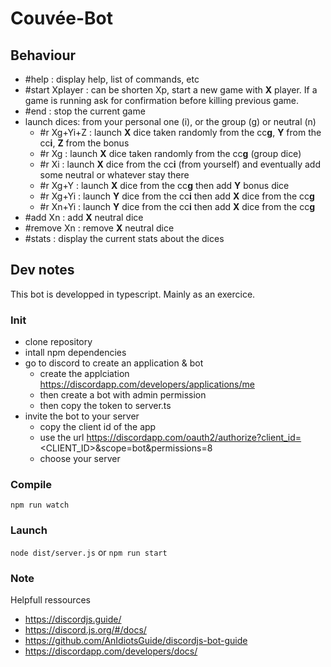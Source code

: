 # Couvée-Bot

## Behaviour

* #help : display help, list of commands, etc
* #start Xplayer : can be shorten Xp, start a new game with **X** player. If a game is running ask for confirmation before killing previous game.
* #end : stop the current game
* launch dices: from your personal one (i), or the group (g) or neutral (n)
  * #r Xg+Yi+Z : launch **X** dice taken randomly from the cc**g**, **Y** from the cc**i**, **Z** from the bonus
  * #r Xg : launch **X** dice taken randomly from the cc**g** (group dice)
  * #r Xi : launch **X** dice from the cc**i** (from yourself) and eventually add some neutral or whatever stay there
  * #r Xg+Y : launch **X** dice from the cc**g** then add **Y** bonus dice
  * #r Xg+Yi : launch **Y** dice from the cc**i** then add **X** dice from the cc**g**
  * #r Xn+Yi : launch **Y** dice from the cc**i** then add **X** dice from the cc**g**
* #add Xn : add **X** neutral dice
* #remove Xn : remove **X** neutral dice
* #stats : display the current stats about the dices

## Dev notes

This bot is developped in typescript. Mainly as an exercice.

### Init

* clone repository
* intall npm dependencies
* go to discord to create an application & bot
  * create the applciation https://discordapp.com/developers/applications/me 
  * then create a bot with admin permission
  * then copy the token to server.ts
* invite the bot to your server
  * copy the client id of the app
  * use the url https://discordapp.com/oauth2/authorize?client_id=<CLIENT_ID>&scope=bot&permissions=8
  * choose your server

### Compile

```npm run watch```

### Launch

```node dist/server.js```
or
```npm run start```

### Note

Helpfull ressources
* https://discordjs.guide/
* https://discord.js.org/#/docs/
* https://github.com/AnIdiotsGuide/discordjs-bot-guide
* https://discordapp.com/developers/docs/
